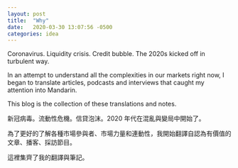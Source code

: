 ```yaml
---
layout: post
title:  "Why"
date:   2020-03-30 13:07:56 -0500
categories: idea
---
```


Coronavirus. Liquidity crisis. Credit bubble. The 2020s kicked off in turbulent way.

In an attempt to understand all the complexities in our markets right now, I began to translate articles, podcasts and interviews that caught my attention into Mandarin.

This blog is the collection of these translations and notes.

新冠病毒。流動性危機。信貸泡沫。2020 年代在混亂與變局中開始了。

為了更好的了解各種市場參與者、市場力量和連動性，我開始翻譯自認為有價值的文章、播客、採訪節目。

這裡集齊了我的翻譯與筆記。
